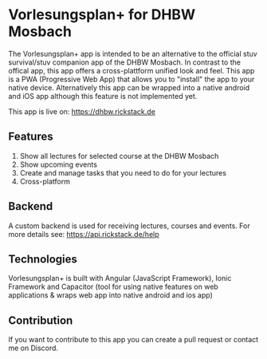 # Vorlesungsplan+ for DHBW Mosbach

The Vorlesungsplan+ app is intended to be an alternative to the official stuv survival/stuv companion app of the DHBW Mosbach.
In contrast to the offical app, this app offers a cross-plattform unified look and feel. This app is a PWA (Progressive Web App) that allows you to "install" the app to your native device. Alternatively this app can be wrapped into a native android and iOS app although this feature is not implemented yet.

This app is live on: https://dhbw.rickstack.de

## Features

1. Show all lectures for selected course at the DHBW Mosbach
2. Show upcoming events
3. Create and manage tasks that you need to do for your lectures
4. Cross-platform

## Backend

A custom backend is used for receiving lectures, courses and events. For more details see: https://api.rickstack.de/help

## Technologies

Vorlesungsplan+ is built with Angular (JavaScript Framework), Ionic Framework and Capacitor (tool for using native features on web applications & wraps web app into native android and ios app)

## Contribution

If you want to contribute to this app you can create a pull request or contact me on Discord.

